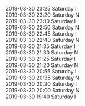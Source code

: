 2019-03-30 23:25 Saturday  I  
2019-03-30 23:20 Saturday  N  
2019-03-30 23:10 Saturday  I  
2019-03-30 22:50 Saturday  N  
2019-03-30 22:45 Saturday  I  
2019-03-30 22:40 Saturday  N  
2019-03-30 21:35 Saturday  I  
2019-03-30 21:30 Saturday  N  
2019-03-30 21:25 Saturday  I  
2019-03-30 21:20 Saturday  N  
2019-03-30 20:55 Saturday  I  
2019-03-30 20:35 Saturday  N  
2019-03-30 20:20 Saturday  I  
2019-03-30 20:00 Saturday  N  
2019-03-30 19:40 Saturday  I  
